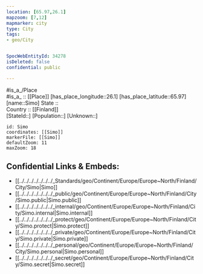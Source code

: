 ```yaml
---
location: [65.97,26.1] 
mapzoom: [7,12] 
mapmarker: city 
type: City
tags:
- geo/City


SpocWebEntityId: 34278
isDeleted: false
confidential: public

---
```

#is_a_/Place  
#is_a_ :: [[Place]] 
[has_place_longitude::26.1] 
[has_place_latitude::65.97] 
[name::Simo] 
State ::  
Country :: [[Finland]]  
[StateId::] 
[Population::] 
[Unknown::] 


```leaflet
id: Simo
coordinates: [[Simo]] 
markerFile: [[Simo]] 
defaultZoom: 11 
maxZoom: 18
```


## Confidential Links & Embeds: 
- [[../../../../../../../_Standards/geo/Continent/Europe/Europe~North/Finland/City/Simo|Simo]] 
- [[../../../../../../../_public/geo/Continent/Europe/Europe~North/Finland/City/Simo.public|Simo.public]] 
- [[../../../../../../../_internal/geo/Continent/Europe/Europe~North/Finland/City/Simo.internal|Simo.internal]] 
- [[../../../../../../../_protect/geo/Continent/Europe/Europe~North/Finland/City/Simo.protect|Simo.protect]] 
- [[../../../../../../../_private/geo/Continent/Europe/Europe~North/Finland/City/Simo.private|Simo.private]] 
- [[../../../../../../../_personal/geo/Continent/Europe/Europe~North/Finland/City/Simo.personal|Simo.personal]] 
- [[../../../../../../../_secret/geo/Continent/Europe/Europe~North/Finland/City/Simo.secret|Simo.secret]] 
